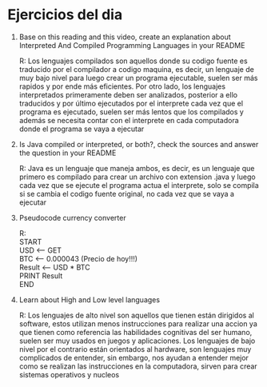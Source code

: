 # Ejercicios del dia 

1. Base on this reading and this video, create an explanation about Interpreted And Compiled Programming Languages in your README

     R: Los lenguajes compilados son aquellos donde su codigo fuente es traducido por el compilador a codigo maquina, es decir, un lenguaje de muy bajo nivel para luego crear un programa ejecutable, suelen ser más rapidos y por ende más eficientes. Por otro lado, los lenguajes interpretados primeramente deben ser analizados, posterior a ello traducidos y por último ejecutados por el interprete cada vez que el programa es ejecutado, suelen ser más lentos que los compilados y además se necesita contar con el interprete en cada computadora donde el programa se vaya a ejecutar

2. Is Java compiled or interpreted, or both?, check the sources and answer the question in your README

     R: Java es un lenguaje que maneja ambos, es decir, es un lenguaje que primero es compilado para crear un archivo con extension .java y luego cada vez que se ejecute el programa actua el interprete, solo se compila si se cambia el codigo fuente original, no cada vez que se vaya a ejecutar

3. Pseudocode currency converter

     R: </br>START </br>
        USD <-- GET </br>
        BTC <-- 0.000043 (Precio de hoy!!!) </br>
        Result <-- USD * BTC</br>
        PRINT Result</br>
        END

4. Learn about High and Low level languages

    R: Los lenguajes de alto nivel son aquellos que tienen están dirigidos al software, estos utilizan menos instrucciones para realizar una accion ya que tienen como referencia las habilidades cognitivas del ser humano, suelen ser muy usados en juegos y aplicaciones. Los lenguajes de bajo nivel por el contrario están orientados al hardware, son lenguajes muy complicados de entender, sin embargo, nos ayudan a entender mejor como se realizan las instrucciones en la computadora, sirven para crear sistemas operativos y nucleos

    
